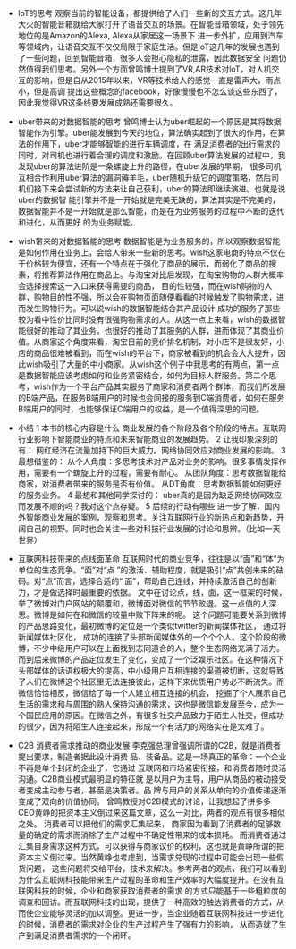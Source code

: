 - loT的思考
观察当前的智能设备，都提供给了人们一些新的交互方式。这几年大火的智能音箱就给大家打开了语音交互的场景。在智能音箱领域，处于领先地位的是Amazon的Alexa, Alexa从家居这一场景下
进一步外扩，应用到汽车等领域内，让语音交互不仅仅局限于家庭生活。但是loT这几年的发展也遇到了一些问题，回到智能音箱，很多人会担心隐私的泄露，因此数据安全
问题仍然值得我们思考。另外一个方面曾鸣博士提到了VR,AR技术对loT，对人机交互的影响，但是自从2015年以来，VR等技术给人的感觉一直是雷声大，雨点小，但是高调
提出这些概念的facebook，好像慢慢也不怎么谈这些东西了，因此我觉得VR这条线要发展成熟还需要很久。
- uber带来的对数据智能的思考
曾鸣博士认为uber崛起的一个原因是其将数据智能作为引擎。uber能发展到今天的地位，算法确实起到了很大的作用，在算法的作用下，uber才能够智能的进行车辆调度，在
满足消费者的出行需求的同时，对司机也进行着合理的调度和激励。在回顾uber算法发展的过程中，我发现uber的算法进阶是一条螺旋上升的路径，在uber发展的早期，
很多司机互相合作利用uber算法的漏洞薅羊毛，uber随机升级它的调度策略，然后司机们接下来会尝试新的方法来让自己获利，uber的算法即继续演进。也就是说uber的数据智
能引擎并不是一开始就是完美无缺的，算法其实是不完美的，数据智能并不是一开始就是那么智能，而是在为业务服务的过程中不断的迭代和进化，从而更好
的为业务赋能。
- wish带来的对数据智能的思考
数据智能是为业务服务的，所以观察数据智能是如何作用在业务上，会给人带来一些新的思考。wish这家电商的特点不仅在于价格较为便宜，还有一个特点在于强化了商品的展示，而弱化了商品的搜素，将推荐算法作用在商品上。与淘宝对比后发现，在淘宝购物的人群大概率会选择搜索这一入口来获得需要的商品，
目的性较强，而在wish购物的人群，购物目的性不强，所以会在购物页面随便看看的时候触发了购物需求，进而发生购物行为。可以说wish的数据智能结合其产品设计
成功的服务了那些较为看中性价比同时没有很强购物需求的人。从这一点上来看，wish的数据智能很好的推动了其业务，也很好的推动了其服务的人群，进而体现了其商业价值。从商家这个角度来看，淘宝目前的竞价排名机制，对小店不是很友好，小店的商品很难被看到，而在wish的平台下，商家被看到的机会会大大提升，因此wish吸引了大量的中小商家。从wish这个例子中我思考的有两点，第一点是数据智能应该考虑如何和业务紧密结合，如何为目标人群服务。第二个思考，wish作为一个平台产品其实服务了商家和消费者两个群体，而我们所发展的B端产品，在服务B端用户的时候也会间接的服务到C端消费者，如何在服务B端用户的同时，也能够保证C端用户的权益，是一个值得深思的问题。
- 小结
1 本书的核心内容是什么
商业发展的各个阶段及各个阶段的特点。互联网行业影响下智能商业的特点和未来智能商业的发展趋势。
2 让我印象深刻的有：
网红经济在流量加持下的巨大威力。网络协同效应对商业发展的影响。
3 最想借鉴的：
从个人角度：多思考技术对产品对业务的影响。很多事情发挥作用，需要有一个螺旋上升的过程，需要有耐心。
从团队角度：思考数据智能给商家，对消费者带来的服务是否有价值。
从DT角度：思考数据智能如何更好的服务业务。
4 最想和其他同学探讨的：
uber真的是因为缺乏网络协同效应而发展不顺的吗？我对这个点存疑。
5 后续的行动有哪些
进一步了解，国内外智能商业发展的案例，观察和思考。关注互联网行业的新热点和新趋势，开阔自己的视野。同时也会关注一些对科技行业发展的讨论和思辨。（比如一天世界）

- 互联网科技带来的点线面革命
互联网时代的商业竞争，往往是以“面”和“体”为单位的生态竞争。“面”对“点
”的激活、辅助程度，就是吸引“点”共创未来的砝码。对“点”而言，选择合适的“ 面”，帮助自己连线，并持续激活自己的创新力，才是做选择时最重要的依据。
文中在讨论点，线，面，这一框架的时候，举了微博对门户网站的颠覆和，微博面对微信的节节败退。这一点值的人深思。微博是如何在和微信的较量中败下阵来的呢。
这个问题可能要关系到微博的产品思路变化，最初微博的定位是一个类似twitter的新闻媒体社区， 通过将新闻媒体社区化， 成功的连接了头部新闻媒体外的一个个个人。这个阶段的微博，不少中级用户可以在上面找到志同道合的人，整个生态网络充满了活力。而到后来微博的产品定位发生了变化，变成了一个泛娱乐社区。在这种情况下头部媒体的话语权极大的提高，中小级用户互相连接的渠道被切断，这就导致了人们在微博这个社区里无法连接彼此，这样下来优质用户势必不断流失。而微信恰恰相反，微信给了每一个人建立相互连接的机会， 挖掘了个人展示自己生活的需求和与周围的熟人保持沟通的需求，这也是微信能发展至今，成为一个国民应用的原因。在微信之外，有很多社交产品致力于陌生人社交，但成功的很少，因为将陌生人连接起来，形成一个有活力的网络实在是太难了。
- C2B 消费者需求推动的商业发展
李克强总理曾强调所谓的C2B，就是消费者提出要求，制造者据此设计消费
品、装备品。这是一场真正的革命：一个企业不再是单个封闭的企业了，它通过
互联网和市场紧密衔接，和消费者随时灵活沟通。C2B商业模式最明显的特征就
是以用户为主导，用户从商品的被动接受者变成主动参与者，甚至是决策者。品
牌与用户的关系从单向的价值传递逐渐变成了双向的价值协同。
曾鸣教授对C2B模式的讨论，让我想起了拼多多CEO黄峥的把资本主义倒过来这篇文章，这么一对比，两者的观点有很多相似之处。
消费者可以把他们的需求汇集起来， 商家因为看到了消费者的足够数量的确定的需求而消除了生产过程中不确定性带来的成本损耗。 而消费者通过汇集自身需求这种方式，可以获得与商家议价的权利，这也就是黄峥所谓的把资本主义倒过来。当然黄峥也考虑到，当需求兑现的过程中可能会出现一些假货问题， 这些问题将交给平台，技术来解决。参考两者的观点，我们可以看到为什么互联网科技能带来生产过程的革命和生产效率的大幅度提升。在没有互联网科技的时候，企业和商家获取消费者的需求
的方式只能基于一些粗粒度的调查和回访。而互联网科技的出现，提供了一种高效的触达消费者的方式，从而使企业能够灵活的加以调整。更进一步，当企业随着互联网科技进一步进化的时候，消费者的需求对企业的生产过程产生了强有力的影响， 从而造就了生产到满足消费者需求的一个闭环。
